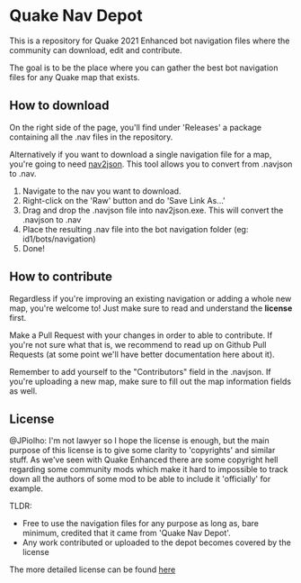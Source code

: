 # Quake Nav Depot

This is a repository for Quake 2021 Enhanced bot navigation files where the community can download, edit and contribute.

The goal is to be the place where you can gather the best bot navigation files for any Quake map that exists. 

## How to download

On the right side of the page, you'll find under 'Releases' a package containing all the .nav files in the repository.

Alternatively if you want to download a single navigation file for a map, you're going to need [nav2json](https://github.com/jpiolho/nav2json). This tool allows you to convert from .navjson to .nav.

1. Navigate to the nav you want to download.
2. Right-click on the 'Raw' button and do 'Save Link As...'
3. Drag and drop the .navjson file into nav2json.exe. This will convert the .navjson to .nav
4. Place the resulting .nav file into the bot navigation folder (eg: id1/bots/navigation)
5. Done!

## How to contribute

Regardless if you're improving an existing navigation or adding a whole new map, you're welcome to! Just make sure to read and understand the **license** first.

Make a Pull Request with your changes in order to able to contribute. If you're not sure what that is, we recommend to read up on Github Pull Requests (at some point we'll have better documentation here about it).

Remember to add yourself to the "Contributors" field in the .navjson. If you're uploading a new map, make sure to fill out the map information fields as well.

## License

@JPiolho: I'm not lawyer so I hope the license is enough, but the main purpose of this license is to give some clarity to 'copyrights' and similar stuff.
As we've seen with Quake Enhanced there are some copyright hell regarding some community mods which make it hard to impossible to track down all the authors of some mod to be able to include it 'officially' for example.

TLDR:
* Free to use the navigation files for any purpose as long as, bare minimum, credited that it came from 'Quake Nav Depot'.
* Any work contributed or uploaded to the depot becomes covered by the license

The more detailed license can be found [here](/LICENSE)

